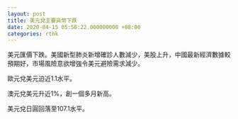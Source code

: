 ```yaml
---
layout: post
title: 美元兌主要貨幣下跌
date: 2020-04-15 05:58:22.000000000 +08:00
categories: rthk
---
```


美元匯價下跌。美國新型肺炎新增確診人數減少，美股上升，中國最新經濟數據較預期好，市場風險意欲增強令美元避險需求減少。

歐元兌美元迫近1.1水平。

澳元兌美元升近1%，創一個多月新高。

美元兌日圓回落至107.1水平。
